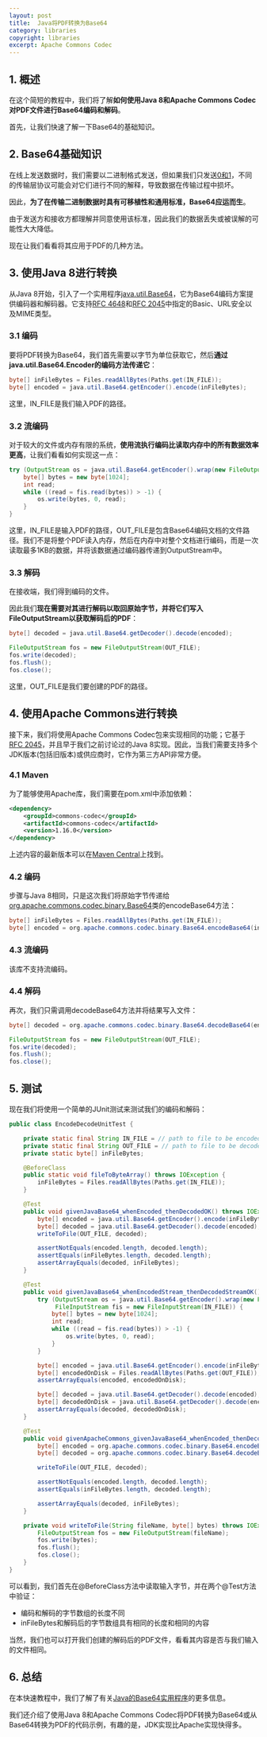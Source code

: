 ```yaml
---
layout: post
title:  Java将PDF转换为Base64
category: libraries
copyright: libraries
excerpt: Apache Commons Codec
---
```


## 1. 概述

在这个简短的教程中，我们将了解**如何使用Java 8和Apache Commons Codec对PDF文件进行Base64编码和解码**。

首先，让我们快速了解一下Base64的基础知识。

## 2. Base64基础知识

在线上发送数据时，我们需要以二进制格式发送，但如果我们只发送[0和1](https://www.baeldung.com/cs/two-complement)，不同的传输层协议可能会对它们进行不同的解释，导致数据在传输过程中损坏。

因此，**为了在传输二进制数据时具有可移植性和通用标准，Base64应运而生**。

由于发送方和接收方都理解并同意使用该标准，因此我们的数据丢失或被误解的可能性大大降低。

现在让我们看看将其应用于PDF的几种方法。

## 3. 使用Java 8进行转换

从Java 8开始，引入了一个实用程序[java.util.Base64](https://docs.oracle.com/en/java/javase/21/docs/api/java.base/java/util/Base64.html)，它为Base64编码方案提供编码器和解码器。它支持[RFC 4648](https://www.ietf.org/rfc/rfc4648.txt)和[RFC 2045](https://www.ietf.org/rfc/rfc2045.txt)中指定的Basic、URL安全以及MIME类型。

### 3.1 编码

要将PDF转换为Base64，我们首先需要以字节为单位获取它，然后**通过java.util.Base64.Encoder的编码方法传递它**：

```java
byte[] inFileBytes = Files.readAllBytes(Paths.get(IN_FILE)); 
byte[] encoded = java.util.Base64.getEncoder().encode(inFileBytes);
```

这里，IN_FILE是我们输入PDF的路径。

### 3.2 流编码

对于较大的文件或内存有限的系统，**使用流执行编码比读取内存中的所有数据效率更高**，让我们看看如何实现这一点：

```java
try (OutputStream os = java.util.Base64.getEncoder().wrap(new FileOutputStream(OUT_FILE)); FileInputStream fis = new FileInputStream(IN_FILE)) {
    byte[] bytes = new byte[1024];
    int read;
    while ((read = fis.read(bytes)) > -1) {
        os.write(bytes, 0, read);
    }
}
```

这里，IN_FILE是输入PDF的路径，OUT_FILE是包含Base64编码文档的文件路径。我们不是将整个PDF读入内存，然后在内存中对整个文档进行编码，而是一次读取最多1KB的数据，并将该数据通过编码器传递到OutputStream中。

### 3.3 解码

在接收端，我们得到编码的文件。

因此我们**现在需要对其进行解码以取回原始字节，并将它们写入FileOutputStream以获取解码后的PDF**：

```java
byte[] decoded = java.util.Base64.getDecoder().decode(encoded);

FileOutputStream fos = new FileOutputStream(OUT_FILE);
fos.write(decoded);
fos.flush();
fos.close();
```

这里，OUT_FILE是我们要创建的PDF的路径。

## 4. 使用Apache Commons进行转换

接下来，我们将使用Apache Commons Codec包来实现相同的功能；它基于[RFC 2045](https://www.ietf.org/rfc/rfc2045.txt)，并且早于我们之前讨论过的Java 8实现。因此，当我们需要支持多个JDK版本(包括旧版本)或供应商时，它作为第三方API非常方便。

### 4.1 Maven

为了能够使用Apache库，我们需要在pom.xml中添加依赖：

```xml
<dependency>
    <groupId>commons-codec</groupId>
    <artifactId>commons-codec</artifactId>
    <version>1.16.0</version>
</dependency>
```

上述内容的最新版本可以在[Maven Central](https://mvnrepository.com/artifact/commons-codec)上找到。

### 4.2 编码

步骤与Java 8相同，只是这次我们将原始字节传递给[org.apache.commons.codec.binary.Base64](https://commons.apache.org/proper/commons-codec/apidocs/org/apache/commons/codec/binary/Base64.html)类的encodeBase64方法：

```java
byte[] inFileBytes = Files.readAllBytes(Paths.get(IN_FILE));
byte[] encoded = org.apache.commons.codec.binary.Base64.encodeBase64(inFileBytes);
```

### 4.3 流编码

该库不支持流编码。

### 4.4 解码

再次，我们只需调用decodeBase64方法并将结果写入文件：

```java
byte[] decoded = org.apache.commons.codec.binary.Base64.decodeBase64(encoded);

FileOutputStream fos = new FileOutputStream(OUT_FILE);
fos.write(decoded);
fos.flush();
fos.close();
```

## 5. 测试

现在我们将使用一个简单的JUnit测试来测试我们的编码和解码：

```java
public class EncodeDecodeUnitTest {

    private static final String IN_FILE = // path to file to be encoded from;
    private static final String OUT_FILE = // path to file to be decoded into;
    private static byte[] inFileBytes;

    @BeforeClass
    public static void fileToByteArray() throws IOException {
        inFileBytes = Files.readAllBytes(Paths.get(IN_FILE));
    }

    @Test
    public void givenJavaBase64_whenEncoded_thenDecodedOK() throws IOException {
        byte[] encoded = java.util.Base64.getEncoder().encode(inFileBytes);
        byte[] decoded = java.util.Base64.getDecoder().decode(encoded);
        writeToFile(OUT_FILE, decoded);

        assertNotEquals(encoded.length, decoded.length);
        assertEquals(inFileBytes.length, decoded.length);
        assertArrayEquals(decoded, inFileBytes);
    }

    @Test
    public void givenJavaBase64_whenEncodedStream_thenDecodedStreamOK() throws IOException {
        try (OutputStream os = java.util.Base64.getEncoder().wrap(new FileOutputStream(OUT_FILE));
             FileInputStream fis = new FileInputStream(IN_FILE)) {
            byte[] bytes = new byte[1024];
            int read;
            while ((read = fis.read(bytes)) > -1) {
                os.write(bytes, 0, read);
            }
        }

        byte[] encoded = java.util.Base64.getEncoder().encode(inFileBytes);
        byte[] encodedOnDisk = Files.readAllBytes(Paths.get(OUT_FILE));
        assertArrayEquals(encoded, encodedOnDisk);

        byte[] decoded = java.util.Base64.getDecoder().decode(encoded);
        byte[] decodedOnDisk = java.util.Base64.getDecoder().decode(encodedOnDisk);
        assertArrayEquals(decoded, decodedOnDisk);
    }

    @Test
    public void givenApacheCommons_givenJavaBase64_whenEncoded_thenDecodedOK() throws IOException {
        byte[] encoded = org.apache.commons.codec.binary.Base64.encodeBase64(inFileBytes);
        byte[] decoded = org.apache.commons.codec.binary.Base64.decodeBase64(encoded);

        writeToFile(OUT_FILE, decoded);

        assertNotEquals(encoded.length, decoded.length);
        assertEquals(inFileBytes.length, decoded.length);

        assertArrayEquals(decoded, inFileBytes);
    }

    private void writeToFile(String fileName, byte[] bytes) throws IOException {
        FileOutputStream fos = new FileOutputStream(fileName);
        fos.write(bytes);
        fos.flush();
        fos.close();
    }
}
```

可以看到，我们首先在@BeforeClass方法中读取输入字节，并在两个@Test方法中验证：

- 编码和解码的字节数组的长度不同
- inFileBytes和解码后的字节数组具有相同的长度和相同的内容

当然，我们也可以打开我们创建的解码后的PDF文件，看看其内容是否与我们输入的文件相同。

## 6. 总结

在本快速教程中，我们了解了有关[Java的Base64实用程序](https://www.baeldung.com/java-base64-encode-and-decode)的更多信息。

我们还介绍了使用Java 8和Apache Commons Codec将PDF转换为Base64或从Base64转换为PDF的代码示例，有趣的是，JDK实现比Apache实现快得多。